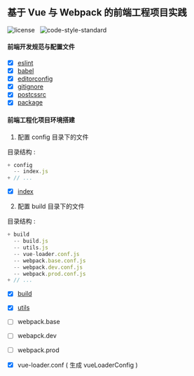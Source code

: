 ## 基于 Vue 与 Webpack 的前端工程项目实践

![license](https://img.shields.io/github/license/mashape/apistatus.svg?maxAge=2592000) &nbsp; ![code-style-standard](https://img.shields.io/badge/code%20style-standard-brightgreen.svg)
#### 前端开发规范与配置文件

* [x] [eslint](./handout/basic/eslint.md)
* [x] [babel](./handout/basic/babel.md)
* [x] [editorconfig](./handout/basic/editorconfig.md)
* [x] [gitignore](./handout/basic/gitignore.md)
* [x] [postcssrc](./handout/basic/postcssrc.md)
* [x] [package](./handout/basic/package.md)

#### 前端工程化项目环境搭建

1. 配置 config 目录下的文件

目录结构 : 

```js
+ config
  -- index.js
+ // ...
```

- [x] [index](./handout/env/config.md)

2. 配置 build 目录下的文件

目录结构 : 

```js
+ build
  -- build.js
  -- utils.js
  -- vue-loader.conf.js
  -- webpack.base.conf.js
  -- webpack.dev.conf.js
  -- webpack.prod.conf.js
+ // ...
```

* [x] [build](./handout/env/build.md)
* [x] [utils](./handout/env/utils.md)
* [ ] webpack.base
* [ ] webapck.dev
* [ ] webpack.prod
* [x] vue-loader.conf   ( 生成 vueLoaderConfig ) 



